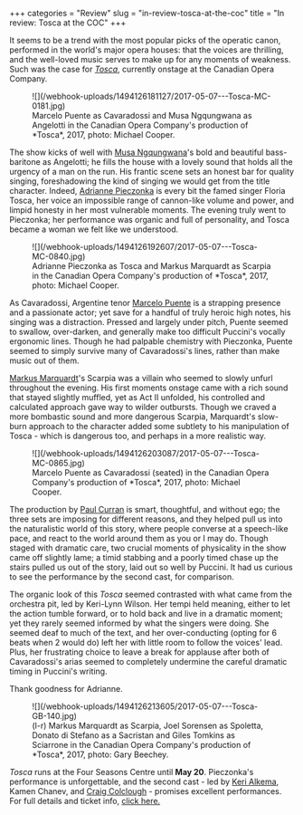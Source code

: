 +++
categories = "Review"
slug = "in-review-tosca-at-the-coc"
title = "In review: Tosca at the COC"
+++

It seems to be a trend with the most popular picks of the operatic canon, performed in the world's major opera houses: that the voices are thrilling, and the well-loved music serves to make up for any moments of weakness. Such was the case for [*Tosca*](http://www.coc.ca/PerformancesAndTickets/1617Season/Tosca.aspx), currently onstage at the Canadian Opera Company. 

<figure data-type="image">
![](/webhook-uploads/1494126181127/2017-05-07---Tosca-MC-0181.jpg)
<figcaption>Marcelo Puente as Cavaradossi and Musa Ngqungwana as Angelotti in the Canadian Opera Company's production of *Tosca*, 2017, photo: Michael Cooper.
 </figcaption>
</figure>

The show kicks of well with [Musa Ngqungwana](/spotlight-on-musa-ngqungwana/)'s bold and beautiful bass-baritone as Angelotti; he fills the house with a lovely sound that holds all the urgency of a man on the run. His frantic scene sets an honest bar for quality singing, foreshadowing the kind of singing we would get from the title character. Indeed, [Adrianne Pieczonka](/scene/people/adrianne-pieczonka/) is every bit the famed singer Floria Tosca, her voice an impossible range of cannon-like volume and power, and limpid honesty in her most vulnerable moments. The evening truly went to Pieczonka; her performance was organic and full of personality, and Tosca became a woman we felt like we understood. 

<figure data-type="image">
![](/webhook-uploads/1494126192607/2017-05-07---Tosca-MC-0840.jpg)
<figcaption>Adrianne Pieczonka as Tosca and Markus Marquardt as Scarpia in the Canadian Opera Company's production of *Tosca*, 2017, photo: Michael Cooper.</figcaption>
</figure>

As Cavaradossi, Argentine tenor [Marcelo Puente](/scene/people/marcelo-puente/) is a strapping presence and a passionate actor; yet save for a handful of truly heroic high notes, his singing was a distraction. Pressed and largely under pitch, Puente seemed to swallow, over-darken, and generally make too difficult Puccini's vocally ergonomic lines. Though he had palpable chemistry with Pieczonka, Puente seemed to simply survive many of Cavaradossi's lines, rather than make music out of them.

[Markus Marquardt](/scene/people/markus-marquardt/)'s Scarpia was a villain who seemed to slowly unfurl throughout the evening. His first moments onstage came with a rich sound that stayed slightly muffled, yet as Act II unfolded, his controlled and calculated approach gave way to wilder outbursts. Though we craved a more bombastic sound and more dangerous Scarpia, Marquardt's slow-burn approach to the character added some subtlety to his manipulation of Tosca - which is dangerous too, and perhaps in a more realistic way.

<figure data-type="image">
![](/webhook-uploads/1494126203087/2017-05-07---Tosca-MC-0865.jpg)
<figcaption>Marcelo Puente as Cavaradossi (seated) in the Canadian Opera Company's production of *Tosca*, 2017, photo: Michael Cooper.</figcaption>
</figure>

The production by [Paul Curran](/talking-with-directors-paul-curran/) is smart, thoughtful, and without ego; the three sets are imposing for different reasons, and they helped pull us into the naturalistic world of this story, where people converse at a speech-like pace, and react to the world around them as you or I may do. Though staged with dramatic care, two crucial moments of physicality in the show came off slightly lame; a timid stabbing and a poorly timed chase up the stairs pulled us out of the story, laid out so well by Puccini. It had us curious to see the performance by the second cast, for comparison.

The organic look of this *Tosca* seemed contrasted with what came from the orchestra pit, led by Keri-Lynn Wilson. Her tempi held meaning, either to let the action tumble forward, or to hold back and live in a dramatic moment; yet they rarely seemed informed by what the singers were doing. She seemed deaf to much of the text, and her over-conducting (opting for 6 beats when 2 would do) left her with little room to follow the voices' lead. Plus, her frustrating choice to leave a break for applause after both of Cavaradossi's arias seemed to completely undermine the careful dramatic timing in Puccini's writing.

Thank goodness for Adrianne.

<figure data-type="image">
![](/webhook-uploads/1494126213605/2017-05-07---Tosca-GB-140.jpg)
<figcaption>(l-r) Markus Marquardt as Scarpia, Joel Sorensen as Spoletta, Donato di Stefano as a Sacristan and Giles Tomkins as Sciarrone in the Canadian Opera Company's production of *Tosca*, 2017, photo: Gary Beechey.</figcaption>
</figure>

*Tosca* runs at the Four Seasons Centre until **May 20**. Pieczonka's performance is unforgettable, and the second cast - led by [Keri Alkema](/talking-with-singers-keri-alkema/), Kamen Chanev, and [Craig Colclough](/scene/people/craig-colclough/) - promises excellent performances. For full details and ticket info, [click here.](http://www.coc.ca/PerformancesAndTickets/1617Season/Tosca.aspx)
